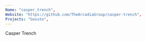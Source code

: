 ```yaml
---
Name: "casper_trench",
Website: "https://github.com/TheArcadiaGroup/casper-trench",
Projects: "Gosuto",
---
```

<!--lang:en--> 
Casper Trench
<!--lang:es--] 
test
<!--lang:de--] 
test
<!--lang:fr--] 
test
<!--lang:pl--] 
test
<!--lang:uk--] 
test
[!--lang:*-->  

